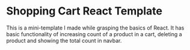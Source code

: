 # Shopping Cart React Template

This is a mini-template I made while grasping the basics of React.
It has basic functionality of increasing count of a product in a cart, deleting a product and showing the total count in navbar.